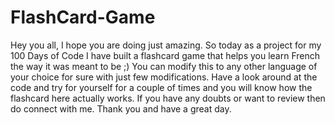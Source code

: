 # FlashCard-Game
Hey you all, I hope you are doing just amazing. So today as a project for my 100 Days of Code I have built a flashcard game that helps you learn French the way it was meant to be ;) You can modify this to any other language of your choice for sure with just few modifications.  Have a look around at the code and try for yourself for a couple of times and you will know how the flashcard here actually works. If you have any doubts or want to review then do connect with me. Thank you and have a great day.
